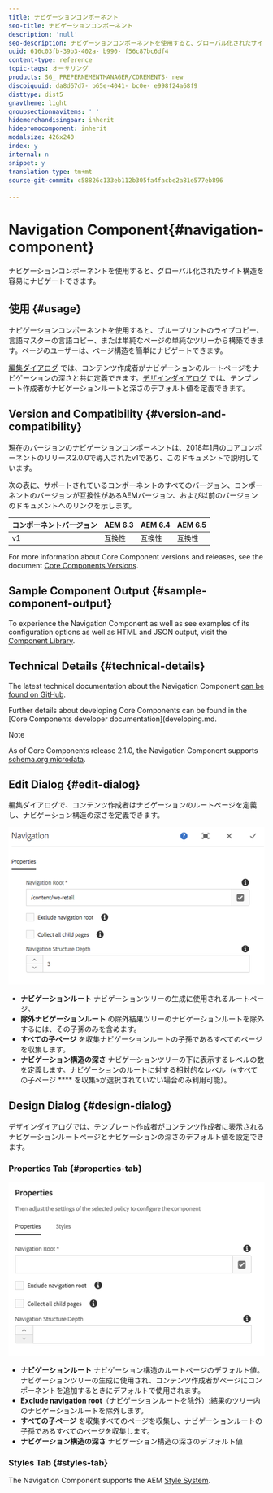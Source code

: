 ```yaml
---
title: ナビゲーションコンポーネント
seo-title: ナビゲーションコンポーネント
description: 'null'
seo-description: ナビゲーションコンポーネントを使用すると、グローバル化されたサイト構造を容易にナビゲートできます。
uuid: 616c03fb-39b3-402a- b990- f56c87bc6df4
content-type: reference
topic-tags: オーサリング
products: SG_ PREPERNEMENTMANAGER/COREMENTS- new
discoiquuid: da8d67d7- b65e-4041- bc0e- e998f24a68f9
disttype: dist5
gnavtheme: light
groupsectionnavitems: ' '
hidemerchandisingbar: inherit
hidepromocomponent: inherit
modalsize: 426x240
index: y
internal: n
snippet: y
translation-type: tm+mt
source-git-commit: c58826c133eb112b305fa4facbe2a81e577eb896

---
```



# Navigation Component{#navigation-component}

ナビゲーションコンポーネントを使用すると、グローバル化されたサイト構造を容易にナビゲートできます。

## 使用 {#usage}

ナビゲーションコンポーネントを使用すると、ブループリントのライブコピー、言語マスターの言語コピー、または単純なページの単純なツリーから構築できます。ページのユーザーは、ページ構造を簡単にナビゲートできます。

[編集ダイアログ](#edit-dialog) では、コンテンツ作成者がナビゲーションのルートページをナビゲーションの深さと共に定義できます。[デザインダイアログ](#design-dialog) では、テンプレート作成者がナビゲーションルートと深さのデフォルト値を定義できます。

## Version and Compatibility {#version-and-compatibility}

現在のバージョンのナビゲーションコンポーネントは、2018年1月のコアコンポーネントのリリース2.0.0で導入されたv1であり、このドキュメントで説明しています。

次の表に、サポートされているコンポーネントのすべてのバージョン、コンポーネントのバージョンが互換性があるAEMバージョン、および以前のバージョンのドキュメントへのリンクを示します。

| コンポーネントバージョン | AEM 6.3 | AEM 6.4 | AEM 6.5 |
|--- |--- |--- |--- |
| v1 | 互換性 | 互換性 | 互換性 |


For more information about Core Component versions and releases, see the document [Core Components Versions](versions.md).

## Sample Component Output {#sample-component-output}

To experience the Navigation Component as well as see examples of its configuration options as well as HTML and JSON output, visit the [Component Library](http://opensource.adobe.com/aem-core-wcm-components/library/navigation.html).

## Technical Details {#technical-details}

The latest technical documentation about the Navigation Component [can be found on GitHub](https://github.com/adobe/aem-core-wcm-components/blob/master/content/src/content/jcr_root/apps/core/wcm/components/navigation/v1/navigation).

Further details about developing Core Components can be found in the [Core Components developer documentation](developing.md.

>[!NOTE]
>
>As of Core Components release 2.1.0, the Navigation Component supports [schema.org microdata](https://schema.org).

## Edit Dialog {#edit-dialog}

編集ダイアログで、コンテンツ作成者はナビゲーションのルートページを定義し、ナビゲーション構造の深さを定義できます。

![](assets/screen_shot_2018-04-03at112055.png)

* **ナビゲーションルート** ナビゲーションツリーの生成に使用されるルートページ。
* **除外ナビゲーションルート** の除外結果ツリーのナビゲーションルートを除外するには、その子孫のみを含めます。
* **すべての子ページ** を収集ナビゲーションルートの子孫であるすべてのページを収集します。
* **ナビゲーション構造の深さ** ナビゲーションツリーの下に表示するレベルの数を定義します。ナビゲーションのルートに対する相対的なレベル（«すべての子ページ **** を収集»が選択されていない場合のみ利用可能）。

## Design Dialog {#design-dialog}

デザインダイアログでは、テンプレート作成者がコンテンツ作成者に表示されるナビゲーションルートページとナビゲーションの深さのデフォルト値を設定できます。

### Properties Tab {#properties-tab}

![](assets/screen_shot_2018-04-03at112357.png)

* **ナビゲーションルート** ナビゲーション構造のルートページのデフォルト値。ナビゲーションツリーの生成に使用され、コンテンツ作成者がページにコンポーネントを追加するときにデフォルトで使用されます。
* **Exclude navigation root**（ナビゲーションルートを除外）:結果のツリー内のナビゲーションルートを除外します。
* **すべての子ページ** を収集すべてのページを収集し、ナビゲーションルートの子孫であるすべてのページを収集します。
* **ナビゲーション構造の深さ** ナビゲーション構造の深さのデフォルト値

### Styles Tab {#styles-tab}

The Navigation Component supports the AEM [Style System](authoring.md#component-styling).